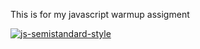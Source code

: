 This is for my javascript warmup assigment

[![js-semistandard-style](https://raw.githubusercontent.com/standard/semistandard/master/badge.svg)](https://github.com/standard/semistandard)